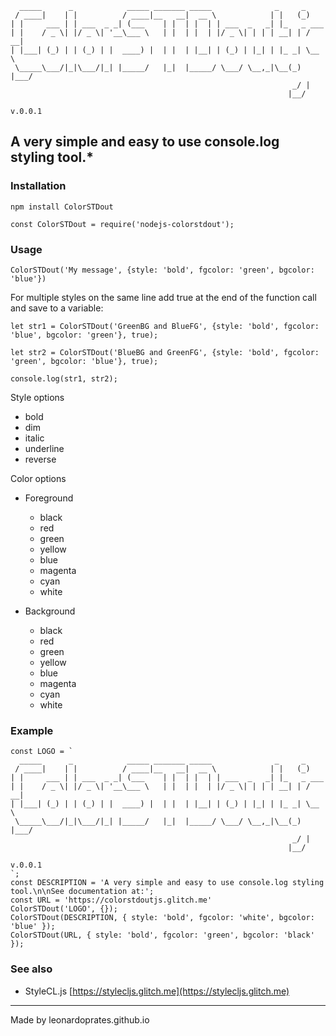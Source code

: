 ```
  _____      _            _____ _______ _____              _     _       
 / ____|    | |          / ____|__   __|  __ \            | |   (_)      
| |     ___ | | ___  _ _| (___    | |  | |  | | ___  _   _| |_   _ ___   
| |    / _ \| |/ _ \| '__\___ \   | |  | |  | |/ _ \| | | | __| | / __|  
| |___| (_) | | (_) | |  ____) |  | |  | |__| | (_) | |_| | |_ _| \__ \  
 \_____\___/|_|\___/|_| |_____/   |_|  |_____/ \___/ \__,_|\__(_) |___/  
                                                               _/ |      
                                                              |__/       
                                                                v.0.0.1
```

## A very simple and easy to use console.log styling tool.*

### Installation

`npm install ColorSTDout`

`const ColorSTDout = require('nodejs-colorstdout');`

### Usage
`ColorSTDout('My message', {style: 'bold', fgcolor: 'green', bgcolor: 'blue'})`

For multiple styles on the same line add true at the end of the function call and save to a variable:

`let str1 = ColorSTDout('GreenBG and BlueFG', {style: 'bold', fgcolor: 'blue', bgcolor: 'green'}, true);`

`let str2 = ColorSTDout('BlueBG and GreenFG', {style: 'bold', fgcolor: 'green', bgcolor: 'blue'}, true);`

`console.log(str1, str2);`

Style options
- bold
- dim
- italic
- underline
- reverse

Color options
 - Foreground
    - black
    - red
    - green
    - yellow
    - blue
    - magenta
    - cyan
    - white

- Background
    - black
    - red
    - green
    - yellow
    - blue
    - magenta
    - cyan
    - white

### Example

```
const LOGO = `
  _____      _            _____ _______ _____              _     _     
 / ____|    | |          / ____|__   __|  __ \            | |   (_)    
| |     ___ | | ___  _ _| (___    | |  | |  | | ___  _   _| |_   _ ___ 
| |    / _ \| |/ _ \| '__\___ \   | |  | |  | |/ _ \| | | | __| | / __|
| |___| (_) | | (_) | |  ____) |  | |  | |__| | (_) | |_| | |_ _| \__ \
 \_____\___/|_|\___/|_| |_____/   |_|  |_____/ \___/ \__,_|\__(_) |___/
                                                               _/ |    
                                                              |__/     
                                                                v.0.0.1
`;
const DESCRIPTION = 'A very simple and easy to use console.log styling tool.\n\nSee documentation at:';
const URL = 'https://colorstdoutjs.glitch.me'
ColorSTDout('LOGO', {});
ColorSTDout(DESCRIPTION, { style: 'bold', fgcolor: 'white', bgcolor: 'blue' });
ColorSTDout(URL, { style: 'bold', fgcolor: 'green', bgcolor: 'black' });
```

### See also

- StyleCL.js [https://stylecljs.glitch.me](https://stylecljs.glitch.me)


---

Made by leonardoprates.github.io
